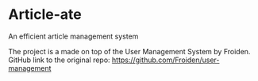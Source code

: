 # Article-ate
An efficient article management system


The project is a made on top of the User Management System by Froiden. 
GitHub link to the original repo: https://github.com/Froiden/user-management
